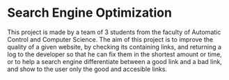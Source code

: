 # Search Engine Optimization 

This project is made by a team of 3 students from the faculty of Automatic Control and Computer Science. The aim of this project is to improve the quality of a given website, by checking its containing links, and returning a log to the developer so that he can fix them in the shortest amount or time, or to help a search engine differentiate between a good link and a bad link, and show to the user only the good and accesible links.
